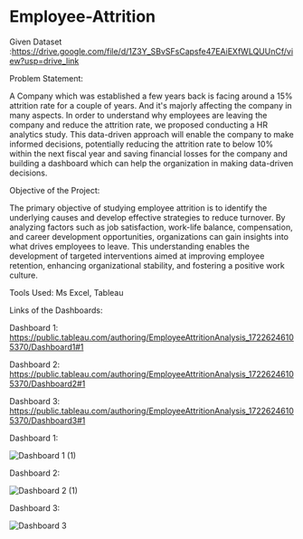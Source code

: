 # Employee-Attrition

Given Dataset :https://drive.google.com/file/d/1Z3Y_SBvSFsCapsfe47EAiEXfWLQUUnCf/view?usp=drive_link

Problem Statement:

A Company which was established a few years back is facing around a 15% attrition rate for a couple of years. And it's majorly affecting the company in many aspects. In order to understand why employees are leaving the company and reduce the attrition rate, we proposed conducting a HR analytics study. This data-driven approach will enable the company to make informed decisions, potentially reducing the attrition rate to below 10% within the next fiscal year and saving financial losses for the company and building a dashboard which can help the organization in making data-driven decisions.

Objective of the Project:

The primary objective of studying employee attrition is to identify the underlying causes and develop effective strategies to reduce turnover. By analyzing factors such as job satisfaction, work-life balance, compensation, and career development opportunities, organizations can gain insights into what drives employees to leave. This understanding enables the development of targeted interventions aimed at improving employee retention, enhancing organizational stability, and fostering a positive work culture.

Tools Used: Ms Excel, Tableau

Links of the Dashboards: 

Dashboard 1: https://public.tableau.com/authoring/EmployeeAttritionAnalysis_17226246105370/Dashboard1#1

Dashboard 2: https://public.tableau.com/authoring/EmployeeAttritionAnalysis_17226246105370/Dashboard2#1

Dashboard 3: https://public.tableau.com/authoring/EmployeeAttritionAnalysis_17226246105370/Dashboard3#1


Dashboard 1:

![Dashboard 1 (1)](https://github.com/user-attachments/assets/4b848c2e-10b0-43e9-94ca-2613c4104494)


Dashboard 2:

![Dashboard 2 (1)](https://github.com/user-attachments/assets/a90fe05d-8742-4187-abfb-db84ef131543)

Dashboard 3:

![Dashboard 3](https://github.com/user-attachments/assets/548f79a5-93e0-4fc2-ad94-f2ee4dc3e7bb)









